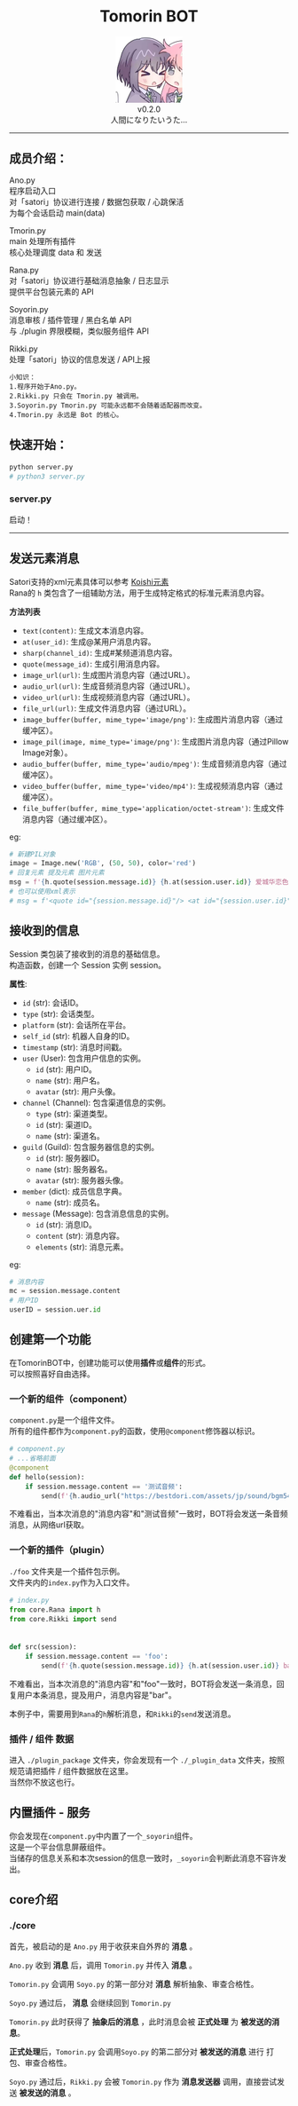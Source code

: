 


<h1 align="center"> Tomorin BOT </h1>


<div align="center"> <img src="./logo.jpg" width="120"/> </div>
<div align="center">v0.2.0</div>
<div align="center">  人間になりたいうた...
</div>


***


## 成员介绍：

Ano.py   
程序启动入口    
对「satori」协议进行连接 / 数据包获取 / 心跳保活   
为每个会话启动 main(data)   

Tmorin.py   
main 处理所有插件   
核心处理调度 data 和 发送

Rana.py   
对「satori」协议进行基础消息抽象 / 日志显示   
提供平台包装元素的 API   

Soyorin.py   
消息审核 / 插件管理 / 黑白名单 API   
与 ./plugin 界限模糊，类似服务组件 API   

Rikki.py   
处理「satori」协议的信息发送 / API上报
```markdown
小知识：
1.程序开始于Ano.py。
2.Rikki.py 只会在 Tmorin.py 被调用。
3.Soyorin.py Tmorin.py 可能永远都不会随着适配器而改变。
4.Tmorin.py 永远是 Bot 的核心。
```


## 快速开始：

```bash
python server.py
# python3 server.py
```

### server.py

启动！

***
## 发送元素消息

Satori支持的xml元素具体可以参考 [Koishi元素](https://koishi.chat/zh-CN/api/message/elements.html)   
Rana的 `h` 类包含了一组辅助方法，用于生成特定格式的标准元素消息内容。   

**方法列表**

- `text(content)`: 生成文本消息内容。
- `at(user_id)`: 生成@某用户消息内容。
- `sharp(channel_id)`: 生成#某频道消息内容。
- `quote(message_id)`: 生成引用消息内容。
- `image_url(url)`: 生成图片消息内容（通过URL）。
- `audio_url(url)`: 生成音频消息内容（通过URL）。
- `video_url(url)`: 生成视频消息内容（通过URL）。
- `file_url(url)`: 生成文件消息内容（通过URL）。
- `image_buffer(buffer, mime_type='image/png')`: 生成图片消息内容（通过缓冲区）。
- `image_pil(image, mime_type='image/png')`: 生成图片消息内容（通过Pillow Image对象）。
- `audio_buffer(buffer, mime_type='audio/mpeg')`: 生成音频消息内容（通过缓冲区）。
- `video_buffer(buffer, mime_type='video/mp4')`: 生成视频消息内容（通过缓冲区）。
- `file_buffer(buffer, mime_type='application/octet-stream')`: 生成文件消息内容（通过缓冲区）。

eg:
```python
# 新建PIL对象
image = Image.new('RGB', (50, 50), color='red')
# 回复元素 提及元素 图片元素
msg = f'{h.quote(session.message.id)} {h.at(session.user.id)} 爱城华恋色图：{h.image_pil(image)}'
# 也可以使用xml表示
# msg = f'<quote id="{session.message.id}"/> <at id="{session.user.id}"/> '

```


## 接收到的信息


Session 类包装了接收到的消息的基础信息。   
构造函数，创建一个 Session 实例 session。   

**属性**:  
- `id` (str): 会话ID。
- `type` (str): 会话类型。
- `platform` (str): 会话所在平台。
- `self_id` (str): 机器人自身的ID。
- `timestamp` (str): 消息时间戳。
- `user` (User): 包含用户信息的实例。
  - `id` (str): 用户ID。
  - `name` (str): 用户名。
  - `avatar` (str): 用户头像。
- `channel` (Channel): 包含渠道信息的实例。
  - `type` (str): 渠道类型。
  - `id` (str): 渠道ID。
  - `name` (str): 渠道名。
- `guild` (Guild): 包含服务器信息的实例。
  - `id` (str): 服务器ID。
  - `name` (str): 服务器名。
  - `avatar` (str): 服务器头像。
- `member` (dict): 成员信息字典。
  - `name` (str): 成员名。
- `message` (Message): 包含消息信息的实例。
  - `id` (str): 消息ID。
  - `content` (str): 消息内容。
  - `elements` (str): 消息元素。


eg:
```python
# 消息内容
mc = session.message.content
# 用户ID
userID = session.uer.id
```



## 创建第一个功能

在TomorinBOT中，创建功能可以使用**插件**或**组件**的形式。   
可以按照喜好自由选择。   

### 一个新的组件（component）
`component.py`是一个组件文件。   
所有的组件都作为`component.py`的函数，使用`@component`修饰器以标识。

```python
# component.py
# ...省略前面
@component
def hello(session):
    if session.message.content == '测试音频':
        send(f'{h.audio_url("https://bestdori.com/assets/jp/sound/bgm542_rip/bgm542.mp3")}', session)
```
不难看出，当本次消息的"消息内容"和"测试音频"一致时，BOT将会发送一条音频消息，从网络url获取。

### 一个新的插件（plugin）
`./foo` 文件夹是一个插件包示例。   
文件夹内的`index.py`作为入口文件。
```python
# index.py
from core.Rana import h
from core.Rikki import send


def src(session):
    if session.message.content == 'foo':
        send(f'{h.quote(session.message.id)} {h.at(session.user.id)} bar', session)
```
不难看出，当本次消息的"消息内容"和"foo"一致时，BOT将会发送一条消息，回复用户本条消息，提及用户，消息内容是"bar"。

本例子中，需要用到`Rana`的`h`解析消息，和`Rikki`的`send`发送消息。      




### 插件 / 组件 数据
进入 `./plugin_package` 文件夹，你会发现有一个 `./_plugin_data` 文件夹，按照规范请把插件 / 组件数据放在这里。   
当然你不放这也行。   


## 内置插件 - 服务

你会发现在`component.py`中内置了一个`_soyorin`组件。   
这是一个平台信息屏蔽组件。   
当储存的信息关系和本次session的信息一致时，`_soyorin`会判断此消息不容许发出。




## core介绍

### ./core

首先，被启动的是 `Ano.py` 用于收获来自外界的 **消息** 。

`Ano.py` 收到 **消息** 后，调用 `Tomorin.py` 并传入 **消息** 。

`Tomorin.py` 会调用 `Soyo.py` 的第一部分对 **消息** 解析抽象、审查合格性。

`Soyo.py` 通过后， **消息** 会继续回到 `Tomorin.py` 

`Tomorin.py` 此时获得了 **抽象后的消息** ，此时消息会被 **正式处理** 为 **被发送的消息**。

**正式处理**后，`Tomorin.py` 会调用`Soyo.py` 的第二部分对 **被发送的消息** 进行 打包、审查合格性。

`Soyo.py` 通过后，`Rikki.py` 会被 `Tomorin.py` 作为 **消息发送器** 调用，直接尝试发送 **被发送的消息** 。



